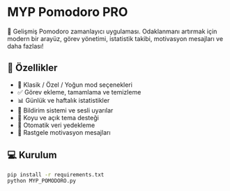 # MYP Pomodoro PRO

🧠 Gelişmiş Pomodoro zamanlayıcı uygulaması. Odaklanmanı artırmak için modern bir arayüz, görev yönetimi, istatistik takibi, motivasyon mesajları ve daha fazlası!

## 🚀 Özellikler
- 🎯 Klasik / Özel / Yoğun mod seçenekleri
- ✅ Görev ekleme, tamamlama ve temizleme
- 📊 Günlük ve haftalık istatistikler
- 🔔 Bildirim sistemi ve sesli uyarılar
- 🌙 Koyu ve açık tema desteği
- 💾 Otomatik veri yedekleme
- 🎉 Rastgele motivasyon mesajları

## 💻 Kurulum
```bash
pip install -r requirements.txt
python MYP_POMODORO.py

